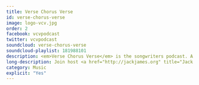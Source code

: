 ```yaml
---
title: Verse Chorus Verse
id: verse-chorus-verse
image: logo-vcv.jpg
order: 2
facebook: vcvpodcast
twitter: vcvpodcast
soundcloud: verse-chorus-verse
soundcloud-playlist: 181988101
description: <em>Verse Chorus Verse</em> is the songwriters podcast. A conversation about being a musician.
long-description: Join host <a href="http://jackjames.org" title="Jack James">Jack James</a> and an array of musical guests as they attempt to decode the ethereal process of songwriting. Aiming to avoid base interview clich&#233;s of  "where do your ideas come from?" and "what comes first, music or lyrics?" <p>A conversation about ideas, process, and songs.</p>
category: Music
explicit: "Yes"
---
```

